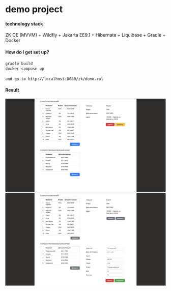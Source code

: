 # demo project #

#### technology stack ####

ZK CE (MVVM) + Wildfly + Jakarta EE9.1 + Hibernate + Liquibase + Gradle + Docker

#### How do I get set up? ####
```
gradle build
docker-compose up

and go to http://localhost:8080/zk/demo.zul
```
#### Result ####
![plot](screenshots/Screen1.png)
![plot](screenshots/Screen2.png)